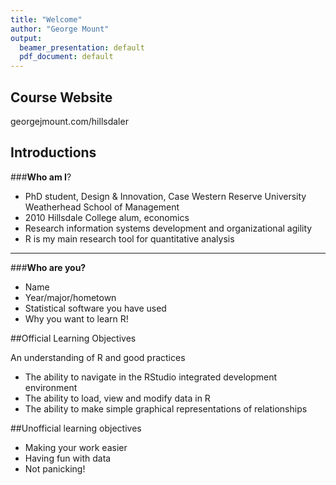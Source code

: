 ```yaml
---
title: "Welcome"
author: "George Mount"
output:
  beamer_presentation: default
  pdf_document: default
---
```


## Course Website

georgejmount.com/hillsdaler

## Introductions

###**Who am I**?

+  PhD student, Design & Innovation, Case Western Reserve University Weatherhead School of Management
+  2010 Hillsdale College alum, economics
+  Research information systems development and organizational agility
+  R is my main research tool for quantitative analysis

----

###**Who are you?**

+ Name
+ Year/major/hometown
+ Statistical software you have used
+ Why you want to learn R! 
  
##Official Learning Objectives

An understanding of R and good practices

+ The ability to navigate in the RStudio integrated development environment
+ The ability to load, view and modify data in R
+ The ability to make simple graphical representations of relationships
  
##Unofficial learning objectives

+ Making your work easier
+ Having fun with data
+ Not panicking!
